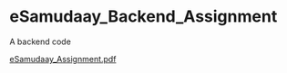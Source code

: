 # eSamudaay_Backend_Assignment
A backend code

[eSamudaay_Assignment.pdf](https://github.com/iTech-dhananjay/eSamudaay_Backend_Assignment/files/8008048/eSamudaay_Assignment.pdf)
